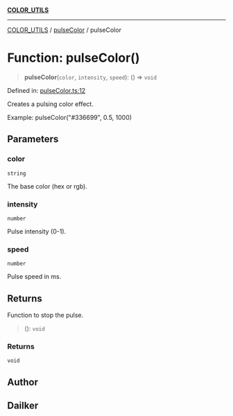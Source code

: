 [**COLOR_UTILS**](../../README.md)

***

[COLOR_UTILS](../../README.md) / [pulseColor](../README.md) / pulseColor

# Function: pulseColor()

> **pulseColor**(`color`, `intensity`, `speed`): () => `void`

Defined in: [pulseColor.ts:12](https://github.com/dailker/everyutil/blob/26e2bb73429918cf0d08899e9efd90b82a42c92e/src/color/pulseColor.ts#L12)

Creates a pulsing color effect.

Example: pulseColor("#336699", 0.5, 1000)

## Parameters

### color

`string`

The base color (hex or rgb).

### intensity

`number`

Pulse intensity (0-1).

### speed

`number`

Pulse speed in ms.

## Returns

Function to stop the pulse.

> (): `void`

### Returns

`void`

## Author

## Dailker
